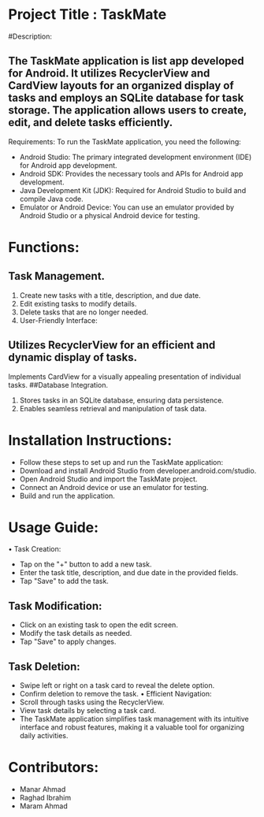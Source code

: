 # Project Title :  TaskMate


#Description:
## The TaskMate application is list app developed for Android. It utilizes RecyclerView and CardView layouts for an organized display of tasks and employs an SQLite database for task storage. The application allows users to create, edit, and delete tasks efficiently.
Requirements:
To run the TaskMate application, you need the following:
-	Android Studio: The primary integrated development environment (IDE) for Android app development.
-	Android SDK: Provides the necessary tools and APIs for Android app development.
-	Java Development Kit (JDK): Required for Android Studio to build and compile Java code.
-	Emulator or Android Device: You can use an emulator provided by Android Studio or a physical Android device for testing.
# Functions:
## Task Management.
1.	Create new tasks with a title, description, and due date.
2.	Edit existing tasks to modify details.
3.	Delete tasks that are no longer needed.
4.	User-Friendly Interface:
## Utilizes RecyclerView for an efficient and dynamic display of tasks.
Implements CardView for a visually appealing presentation of individual tasks.
##Database Integration.
1.	Stores tasks in an SQLite database, ensuring data persistence.
2.	Enables seamless retrieval and manipulation of task data.
# Installation Instructions:
-	Follow these steps to set up and run the TaskMate application:
-	Download and install Android Studio from developer.android.com/studio.
-	Open Android Studio and import the TaskMate project.
-	Connect an Android device or use an emulator for testing.
-	Build and run the application.
# Usage Guide:
•	Task Creation:
-	Tap on the "+" button to add a new task.
-	Enter the task title, description, and due date in the provided fields.
-	Tap "Save" to add the task.
## Task Modification:

-	Click on an existing task to open the edit screen.
-	Modify the task details as needed.
-	Tap "Save" to apply changes.
##	Task Deletion:
-	Swipe left or right on a task card to reveal the delete option.
-	Confirm deletion to remove the task.
•	Efficient Navigation:
-	Scroll through tasks using the RecyclerView.
-	View task details by selecting a task card.
-	The TaskMate application simplifies task management with its intuitive interface and robust features, making it a valuable tool for organizing daily activities.
  
# Contributors:
-	Manar Ahmad
-	Raghad Ibrahim
-	Maram Ahmad
